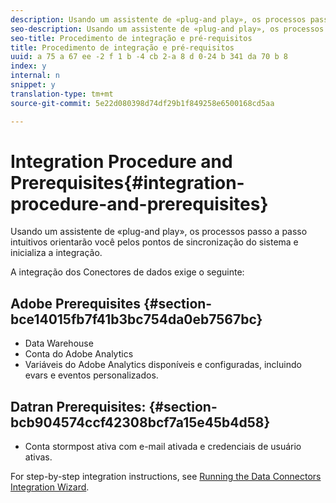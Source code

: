 ```yaml
---
description: Usando um assistente de «plug-and play», os processos passo a passo intuitivos orientarão você pelos pontos de sincronização do sistema e inicializa a integração.
seo-description: Usando um assistente de «plug-and play», os processos passo a passo intuitivos orientarão você pelos pontos de sincronização do sistema e inicializa a integração.
seo-title: Procedimento de integração e pré-requisitos
title: Procedimento de integração e pré-requisitos
uuid: a 75 a 67 ee -2 f 1 b -4 cb 2-a 8 d 0-24 b 341 da 70 b 8
index: y
internal: n
snippet: y
translation-type: tm+mt
source-git-commit: 5e22d080398d74df29b1f849258e6500168cd5aa

---
```



# Integration Procedure and Prerequisites{#integration-procedure-and-prerequisites}

Usando um assistente de «plug-and play», os processos passo a passo intuitivos orientarão você pelos pontos de sincronização do sistema e inicializa a integração.

A integração dos Conectores de dados exige o seguinte:

## Adobe Prerequisites {#section-bce14015fb7f41b3bc754da0eb7567bc}

* Data Warehouse
* Conta do Adobe Analytics
* Variáveis do Adobe Analytics disponíveis e configuradas, incluindo evars e eventos personalizados.

## Datran Prerequisites: {#section-bcb904574ccf42308bcf7a15e45b4d58}

* Conta stormpost ativa com e-mail ativada e credenciais de usuário ativas.

For step-by-step integration instructions, see [Running the Data Connectors Integration Wizard](../datran-integration-overview/t-datran-wizard.md#task-72b844fe0f7a44d9acf3eb8f9f7ecb5a).

